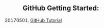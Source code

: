## GitHub Getting Started:
20170501. [GitHub Tutorial](https://sparklyspencer.github.io/hello-GitHub/)
